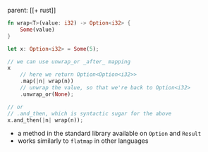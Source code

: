 parent: [[+ rust]]

```rust
fn wrap<T>(value: i32) -> Option<i32> {
	Some(value)
}

let x: Option<i32> = Some(5);

// we can use unwrap_or _after_ mapping
x
	// here we return Option<Option<i32>>
	.map(|n| wrap(n))
	// unwrap the value, so that we're back to Option<i32>
	.unwrap_or(None);

// or
// .and_then, which is syntactic sugar for the above
x.and_then(|n| wrap(n));
```

- a method in the standard library available on `Option` and `Result`
- works similarly to `flatmap` in other languages
